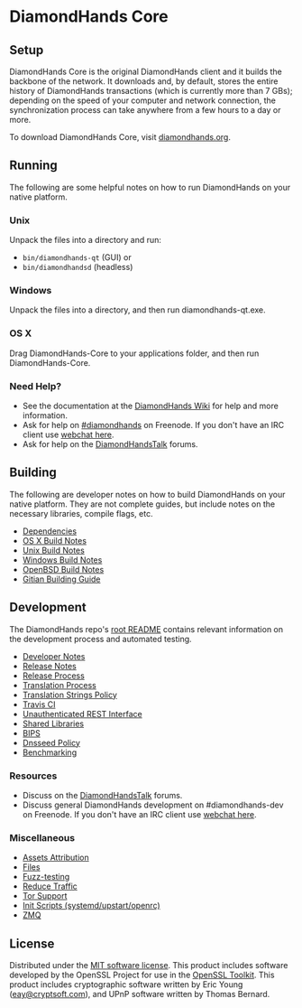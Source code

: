 DiamondHands Core
=============

Setup
---------------------
DiamondHands Core is the original DiamondHands client and it builds the backbone of the network. It downloads and, by default, stores the entire history of DiamondHands transactions (which is currently more than 7 GBs); depending on the speed of your computer and network connection, the synchronization process can take anywhere from a few hours to a day or more.

To download DiamondHands Core, visit [diamondhands.org](https://diamondhands.org).

Running
---------------------
The following are some helpful notes on how to run DiamondHands on your native platform.

### Unix

Unpack the files into a directory and run:

- `bin/diamondhands-qt` (GUI) or
- `bin/diamondhandsd` (headless)

### Windows

Unpack the files into a directory, and then run diamondhands-qt.exe.

### OS X

Drag DiamondHands-Core to your applications folder, and then run DiamondHands-Core.

### Need Help?

* See the documentation at the [DiamondHands Wiki](https://diamondhands.info/)
for help and more information.
* Ask for help on [#diamondhands](http://webchat.freenode.net?channels=diamondhands) on Freenode. If you don't have an IRC client use [webchat here](http://webchat.freenode.net?channels=diamondhands).
* Ask for help on the [DiamondHandsTalk](https://diamondhandstalk.io/) forums.

Building
---------------------
The following are developer notes on how to build DiamondHands on your native platform. They are not complete guides, but include notes on the necessary libraries, compile flags, etc.

- [Dependencies](dependencies.md)
- [OS X Build Notes](build-osx.md)
- [Unix Build Notes](build-unix.md)
- [Windows Build Notes](build-windows.md)
- [OpenBSD Build Notes](build-openbsd.md)
- [Gitian Building Guide](gitian-building.md)

Development
---------------------
The DiamondHands repo's [root README](/README.md) contains relevant information on the development process and automated testing.

- [Developer Notes](developer-notes.md)
- [Release Notes](release-notes.md)
- [Release Process](release-process.md)
- [Translation Process](translation_process.md)
- [Translation Strings Policy](translation_strings_policy.md)
- [Travis CI](travis-ci.md)
- [Unauthenticated REST Interface](REST-interface.md)
- [Shared Libraries](shared-libraries.md)
- [BIPS](bips.md)
- [Dnsseed Policy](dnsseed-policy.md)
- [Benchmarking](benchmarking.md)

### Resources
* Discuss on the [DiamondHandsTalk](https://diamondhandstalk.io/) forums.
* Discuss general DiamondHands development on #diamondhands-dev on Freenode. If you don't have an IRC client use [webchat here](http://webchat.freenode.net/?channels=diamondhands-dev).

### Miscellaneous
- [Assets Attribution](assets-attribution.md)
- [Files](files.md)
- [Fuzz-testing](fuzzing.md)
- [Reduce Traffic](reduce-traffic.md)
- [Tor Support](tor.md)
- [Init Scripts (systemd/upstart/openrc)](init.md)
- [ZMQ](zmq.md)

License
---------------------
Distributed under the [MIT software license](/COPYING).
This product includes software developed by the OpenSSL Project for use in the [OpenSSL Toolkit](https://www.openssl.org/). This product includes
cryptographic software written by Eric Young ([eay@cryptsoft.com](mailto:eay@cryptsoft.com)), and UPnP software written by Thomas Bernard.
